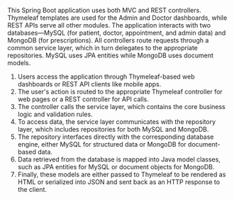 This Spring Boot application uses both MVC and REST controllers. Thymeleaf templates are used for the Admin and Doctor dashboards, while REST APIs serve all other modules. The application interacts with two databases—MySQL (for patient, doctor, appointment, and admin data) and MongoDB (for prescriptions). All controllers route requests through a common service layer, which in turn delegates to the appropriate repositories. MySQL uses JPA entities while MongoDB uses document models.

1. Users access the application through Thymeleaf-based web dashboards or REST API clients like mobile apps.
2. The user's action is routed to the appropriate Thymeleaf controller for web pages or a REST controller for API calls.
3. The controller calls the service layer, which contains the core business logic and validation rules.
4. To access data, the service layer communicates with the repository layer, which includes repositories for both MySQL and MongoDB.
5. The repository interfaces directly with the corresponding database engine, either MySQL for structured data or MongoDB for document-based data.
6. Data retrieved from the database is mapped into Java model classes, such as JPA entities for MySQL or document objects for MongoDB.
7. Finally, these models are either passed to Thymeleaf to be rendered as HTML or serialized into JSON and sent back as an HTTP response to the client.
